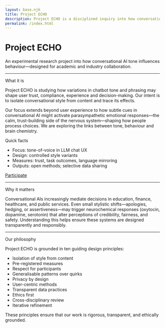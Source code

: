 ```yaml
---
layout: base.njk
title: Project ECHO
description: Project ECHO is a disciplined inquiry into how conversational AI tone influences behaviour.
permalink: /index.html
---
```


<div class="col span-12">
  <h1>Project ECHO</h1>
  <p class="lede">An experimental research project into how conversational AI tone influences behaviour—designed for academic and industry collaboration.</p>
  <hr class="rule">
</div>

<div class="col span-7">
  <div class="kicker">What it is</div>
  <p>Project ECHO is studying how variations in chatbot tone and phrasing may shape user trust, compliance, experience and decision-making. Our intent is to isolate conversational style from content and trace its effects.</p>
  <p>Our focus extends beyond user experience to how subtle cues in conversational AI might activate parasympathetic emotional responses—the calm, trust-building side of the nervous system—shaping how people process choices. We are exploring the links between tone, behaviour and brain chemistry.</p>
</div>

<div class="col span-5">
  <div class="callout">
    <div class="kicker">Quick facts</div>
    <ul class="list-plain">
      <li>Focus: tone-of-voice in LLM chat UX</li>
      <li>Design: controlled style variants</li>
      <li>Measures: trust, task outcomes, language mirroring</li>
      <li>Outputs: open methods; selective data sharing</li>
    </ul>
    <p><a class="button" href="/participate/">Participate</a></p>
  </div>
</div>

<div class="col span-12"><hr class="rule"></div>

<div class="col span-12">
  <div class="kicker">Why it matters</div>
  <p>Conversational AIs increasingly mediate decisions in education, finance, healthcare, and public services. Even small stylistic shifts—apologies, hedging, or assertiveness—may trigger neurochemical responses (oxytocin, dopamine, serotonin) that alter perceptions of credibility, fairness, and safety. Understanding this helps ensure these systems are designed transparently and responsibly.</p>
</div>

<div class="col span-12"><hr class="rule"></div>

<div class="col span-12">
  <div class="kicker">Our philosophy</div>
  <p>Project ECHO is grounded in ten guiding design principles:</p>
  <ul>
    <li>Isolation of style from content</li>
    <li>Pre-registered measures</li>
    <li>Respect for participants</li>
    <li>Generalisable patterns over quirks</li>
    <li>Privacy by design</li>
    <li>User-centric methods</li>
    <li>Transparent data practices</li>
    <li>Ethics first</li>
    <li>Cross-disciplinary review</li>
    <li>Iterative refinement</li>
  </ul>
  <p>These principles ensure that our work is rigorous, transparent, and ethically grounded.</p>
</div>
